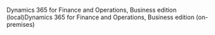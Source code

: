 <span data-ttu-id="1eccc-101">Dynamics 365 for Finance and Operations, Business edition (local)</span><span class="sxs-lookup"><span data-stu-id="1eccc-101">Dynamics 365 for Finance and Operations, Business edition (on-premises)</span></span>
